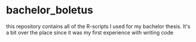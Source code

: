 # bachelor_boletus
this repository contains all of the R-scripts I used for my bachelor thesis.
It's a bit over the place since it was my first experience with writing code
